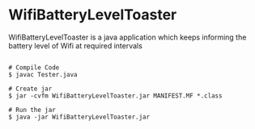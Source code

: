 # WifiBatteryLevelToaster
WifiBatteryLevelToaster is a java application which keeps informing the battery level of Wifi at required intervals

```

# Compile Code
$ javac Tester.java

# Create jar
$ jar -cvfm WifiBatteryLevelToaster.jar MANIFEST.MF *.class

# Run the jar
$ java -jar WifiBatteryLevelToaster.jar

```
